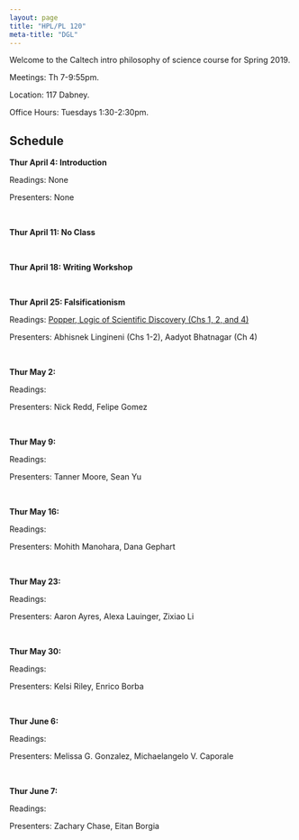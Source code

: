 ```yaml
---
layout: page 
title: "HPL/PL 120"
meta-title: "DGL"
---
```


Welcome to the Caltech intro philosophy of science course for Spring 2019. 

Meetings: Th 7-9:55pm. 

Location: 117 Dabney.

Office Hours: Tuesdays 1:30-2:30pm. 

## Schedule 

**Thur April 4: Introduction** 

Readings: None

Presenters: None

<br/>

**Thur April 11: No Class** 

<br/>

**Thur April 18: Writing Workshop** 

<br/>

**Thur April 25: Falsificationism** 

Readings: [Popper, Logic of Scientific Discovery (Chs 1, 2, and 4)](popper1.pdf)

Presenters: Abhisnek Lingineni (Chs 1-2), Aadyot Bhatnagar (Ch 4)

<br/>

**Thur May 2:**

Readings: 

Presenters: Nick Redd, Felipe Gomez

<br/>

**Thur May 9:**

Readings: 

Presenters: Tanner Moore, Sean Yu

<br/>

**Thur May 16:**

Readings: 

Presenters: Mohith Manohara, Dana Gephart

<br/>

**Thur May 23:**

Readings: 

Presenters: Aaron Ayres, Alexa Lauinger, Zixiao Li

<br/>

**Thur May 30:**

Readings: 

Presenters: Kelsi Riley, Enrico Borba 

<br/>

**Thur June 6:**

Readings: 

Presenters: Melissa G. Gonzalez, Michaelangelo V. Caporale

<br/>

**Thur June 7:**

Readings: 

Presenters: Zachary Chase, Eitan Borgia 
